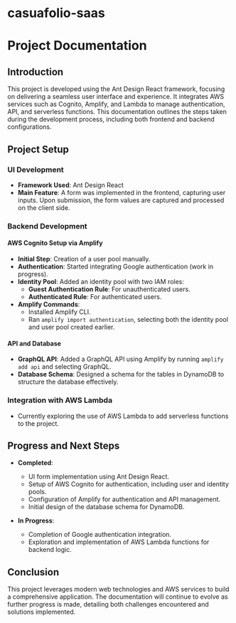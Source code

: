 # casuafolio-saas


# Project Documentation

## Introduction
This project is developed using the Ant Design React framework, focusing on delivering a seamless user interface and experience. It integrates AWS services such as Cognito, Amplify, and Lambda to manage authentication, API, and serverless functions. This documentation outlines the steps taken during the development process, including both frontend and backend configurations.

## Project Setup

### UI Development
- **Framework Used**: Ant Design React
- **Main Feature**: A form was implemented in the frontend, capturing user inputs. Upon submission, the form values are captured and processed on the client side.

### Backend Development

#### AWS Cognito Setup via Amplify
- **Initial Step**: Creation of a user pool manually.
- **Authentication**: Started integrating Google authentication (work in progress).
- **Identity Pool**: Added an identity pool with two IAM roles:
  - **Guest Authentication Rule**: For unauthenticated users.
  - **Authenticated Rule**: For authenticated users.
- **Amplify Commands**:
  - Installed Amplify CLI.
  - Ran `amplify import authentication`, selecting both the identity pool and user pool created earlier.

#### API and Database
- **GraphQL API**: Added a GraphQL API using Amplify by running `amplify add api` and selecting GraphQL.
- **Database Schema**: Designed a schema for the tables in DynamoDB to structure the database effectively.

### Integration with AWS Lambda
- Currently exploring the use of AWS Lambda to add serverless functions to the project.

## Progress and Next Steps
- **Completed**:
  - UI form implementation using Ant Design React.
  - Setup of AWS Cognito for authentication, including user and identity pools.
  - Configuration of Amplify for authentication and API management.
  - Initial design of the database schema for DynamoDB.

- **In Progress**:
  - Completion of Google authentication integration.
  - Exploration and implementation of AWS Lambda functions for backend logic.

## Conclusion
This project leverages modern web technologies and AWS services to build a comprehensive application. The documentation will continue to evolve as further progress is made, detailing both challenges encountered and solutions implemented.

